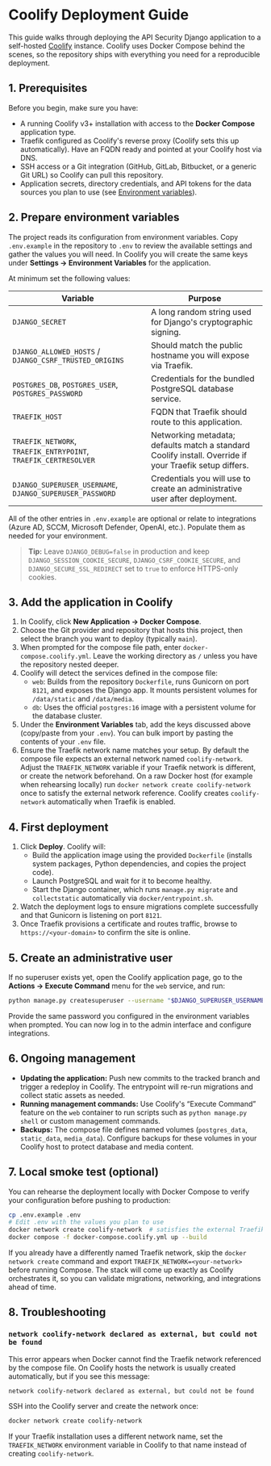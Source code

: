 # Coolify Deployment Guide

This guide walks through deploying the API Security Django application to a self-hosted [Coolify](https://coolify.io/) instance. Coolify uses Docker Compose behind the scenes, so the repository ships with everything you need for a reproducible deployment.

## 1. Prerequisites

Before you begin, make sure you have:

- A running Coolify v3+ installation with access to the **Docker Compose** application type.
- Traefik configured as Coolify's reverse proxy (Coolify sets this up automatically). Have an FQDN ready and pointed at your Coolify host via DNS.
- SSH access or a Git integration (GitHub, GitLab, Bitbucket, or a generic Git URL) so Coolify can pull this repository.
- Application secrets, directory credentials, and API tokens for the data sources you plan to use (see [Environment variables](#2-prepare-environment-variables)).

## 2. Prepare environment variables

The project reads its configuration from environment variables. Copy `.env.example` in the repository to `.env` to review the available settings and gather the values you will need. In Coolify you will create the same keys under **Settings → Environment Variables** for the application.

At minimum set the following values:

| Variable | Purpose |
| --- | --- |
| `DJANGO_SECRET` | A long random string used for Django's cryptographic signing. |
| `DJANGO_ALLOWED_HOSTS` / `DJANGO_CSRF_TRUSTED_ORIGINS` | Should match the public hostname you will expose via Traefik. |
| `POSTGRES_DB`, `POSTGRES_USER`, `POSTGRES_PASSWORD` | Credentials for the bundled PostgreSQL database service. |
| `TRAEFIK_HOST` | FQDN that Traefik should route to this application. |
| `TRAEFIK_NETWORK`, `TRAEFIK_ENTRYPOINT`, `TRAEFIK_CERTRESOLVER` | Networking metadata; defaults match a standard Coolify install. Override if your Traefik setup differs. |
| `DJANGO_SUPERUSER_USERNAME`, `DJANGO_SUPERUSER_PASSWORD` | Credentials you will use to create an administrative user after deployment. |

All of the other entries in `.env.example` are optional or relate to integrations (Azure AD, SCCM, Microsoft Defender, OpenAI, etc.). Populate them as needed for your environment.

> **Tip:** Leave `DJANGO_DEBUG=false` in production and keep `DJANGO_SESSION_COOKIE_SECURE`, `DJANGO_CSRF_COOKIE_SECURE`, and `DJANGO_SECURE_SSL_REDIRECT` set to `true` to enforce HTTPS-only cookies.

## 3. Add the application in Coolify

1. In Coolify, click **New Application → Docker Compose**.
2. Choose the Git provider and repository that hosts this project, then select the branch you want to deploy (typically `main`).
3. When prompted for the compose file path, enter `docker-compose.coolify.yml`. Leave the working directory as `/` unless you have the repository nested deeper.
4. Coolify will detect the services defined in the compose file:
   - `web`: Builds from the repository `Dockerfile`, runs Gunicorn on port `8121`, and exposes the Django app. It mounts persistent volumes for `/data/static` and `/data/media`.
   - `db`: Uses the official `postgres:16` image with a persistent volume for the database cluster.
5. Under the **Environment Variables** tab, add the keys discussed above (copy/paste from your `.env`). You can bulk import by pasting the contents of your `.env` file.
6. Ensure the Traefik network name matches your setup. By default the compose file expects an external network named `coolify-network`. Adjust the `TRAEFIK_NETWORK` variable if your Traefik network is different, or create the network beforehand. On a raw Docker host (for example when rehearsing locally) run `docker network create coolify-network` once to satisfy the external network reference. Coolify creates `coolify-network` automatically when Traefik is enabled.


## 4. First deployment

1. Click **Deploy**. Coolify will:
   - Build the application image using the provided `Dockerfile` (installs system packages, Python dependencies, and copies the project code).
   - Launch PostgreSQL and wait for it to become healthy.
   - Start the Django container, which runs `manage.py migrate` and `collectstatic` automatically via `docker/entrypoint.sh`.
2. Watch the deployment logs to ensure migrations complete successfully and that Gunicorn is listening on port `8121`.
3. Once Traefik provisions a certificate and routes traffic, browse to `https://<your-domain>` to confirm the site is online.

## 5. Create an administrative user

If no superuser exists yet, open the Coolify application page, go to the **Actions → Execute Command** menu for the `web` service, and run:

```bash
python manage.py createsuperuser --username "$DJANGO_SUPERUSER_USERNAME" --email you@example.com
```

Provide the same password you configured in the environment variables when prompted. You can now log in to the admin interface and configure integrations.

## 6. Ongoing management

- **Updating the application:** Push new commits to the tracked branch and trigger a redeploy in Coolify. The entrypoint will re-run migrations and collect static assets as needed.
- **Running management commands:** Use Coolify's “Execute Command” feature on the `web` container to run scripts such as `python manage.py shell` or custom management commands.
- **Backups:** The compose file defines named volumes (`postgres_data`, `static_data`, `media_data`). Configure backups for these volumes in your Coolify host to protect database and media content.

## 7. Local smoke test (optional)

You can rehearse the deployment locally with Docker Compose to verify your configuration before pushing to production:

```bash
cp .env.example .env
# Edit .env with the values you plan to use
docker network create coolify-network  # satisfies the external Traefik network dependency
docker compose -f docker-compose.coolify.yml up --build
```

If you already have a differently named Traefik network, skip the `docker network create` command and export `TRAEFIK_NETWORK=<your-network>` before running Compose. The stack will come up exactly as Coolify orchestrates it, so you can validate migrations, networking, and integrations ahead of time.

## 8. Troubleshooting

### `network coolify-network declared as external, but could not be found`

This error appears when Docker cannot find the Traefik network referenced by the compose file. On Coolify hosts the network is
usually created automatically, but if you see this message:

```
network coolify-network declared as external, but could not be found
```

SSH into the Coolify server and create the network once:

```bash
docker network create coolify-network
```

If your Traefik installation uses a different network name, set the `TRAEFIK_NETWORK` environment variable in Coolify to that
name instead of creating `coolify-network`.

